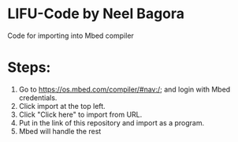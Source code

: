# LIFU-Code by Neel Bagora
Code for importing into Mbed compiler

# Steps:

1. Go to https://os.mbed.com/compiler/#nav:/; and login with Mbed credentials.
2. Click import at the top left.
3. Click "Click here" to import from URL.
4. Put in the link of this repository and import as a program.
5. Mbed will handle the rest
